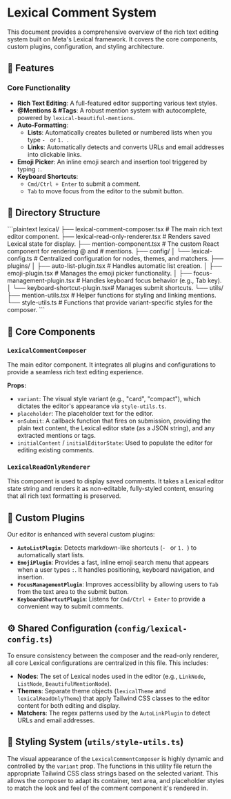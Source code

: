 # Lexical Comment System

This document provides a comprehensive overview of the rich text editing system built on Meta's Lexical framework. It covers the core components, custom plugins, configuration, and styling architecture.

## 🚀 Features

### Core Functionality
- **Rich Text Editing**: A full-featured editor supporting various text styles.
- **@Mentions & #Tags**: A robust mention system with autocomplete, powered by `lexical-beautiful-mentions`.
- **Auto-Formatting**:
  - **Lists**: Automatically creates bulleted or numbered lists when you type `- ` or `1. `.
  - **Links**: Automatically detects and converts URLs and email addresses into clickable links.
- **Emoji Picker**: An inline emoji search and insertion tool triggered by typing `:`.
- **Keyboard Shortcuts**:
  - `Cmd/Ctrl + Enter` to submit a comment.
  - `Tab` to move focus from the editor to the submit button.

## 📁 Directory Structure

\`\`\`plaintext
lexical/
├── lexical-comment-composer.tsx    # The main rich text editor component.
├── lexical-read-only-renderer.tsx  # Renders saved Lexical state for display.
├── mention-component.tsx           # The custom React component for rendering @ and # mentions.
├── config/
│   └── lexical-config.ts           # Centralized configuration for nodes, themes, and matchers.
├── plugins/
│   ├── auto-list-plugin.tsx        # Handles automatic list creation.
│   ├── emoji-plugin.tsx            # Manages the emoji picker functionality.
│   ├── focus-management-plugin.tsx # Handles keyboard focus behavior (e.g., Tab key).
│   └── keyboard-shortcut-plugin.tsx# Manages submit shortcuts.
└── utils/
    ├── mention-utils.tsx           # Helper functions for styling and linking mentions.
    └── style-utils.ts              # Functions that provide variant-specific styles for the composer.
\`\`\`

## 🔧 Core Components

### `LexicalCommentComposer`
The main editor component. It integrates all plugins and configurations to provide a seamless rich text editing experience.

**Props:**
- `variant`: The visual style variant (e.g., "card", "compact"), which dictates the editor's appearance via `style-utils.ts`.
- `placeholder`: The placeholder text for the editor.
- `onSubmit`: A callback function that fires on submission, providing the plain text content, the Lexical editor state (as a JSON string), and any extracted mentions or tags.
- `initialContent` / `initialEditorState`: Used to populate the editor for editing existing comments.

### `LexicalReadOnlyRenderer`
This component is used to display saved comments. It takes a Lexical editor state string and renders it as non-editable, fully-styled content, ensuring that all rich text formatting is preserved.

## 🔌 Custom Plugins

Our editor is enhanced with several custom plugins:

- **`AutoListPlugin`**: Detects markdown-like shortcuts (`- ` or `1. `) to automatically start lists.
- **`EmojiPlugin`**: Provides a fast, inline emoji search menu that appears when a user types `:`. It handles positioning, keyboard navigation, and insertion.
- **`FocusManagementPlugin`**: Improves accessibility by allowing users to `Tab` from the text area to the submit button.
- **`KeyboardShortcutPlugin`**: Listens for `Cmd/Ctrl + Enter` to provide a convenient way to submit comments.

## ⚙️ Shared Configuration (`config/lexical-config.ts`)

To ensure consistency between the composer and the read-only renderer, all core Lexical configurations are centralized in this file. This includes:

- **Nodes**: The set of Lexical nodes used in the editor (e.g., `LinkNode`, `ListNode`, `BeautifulMentionNode`).
- **Themes**: Separate theme objects (`lexicalTheme` and `lexicalReadOnlyTheme`) that apply Tailwind CSS classes to the editor content for both editing and display.
- **Matchers**: The regex patterns used by the `AutoLinkPlugin` to detect URLs and email addresses.

## 🎨 Styling System (`utils/style-utils.ts`)

The visual appearance of the `LexicalCommentComposer` is highly dynamic and controlled by the `variant` prop. The functions in this utility file return the appropriate Tailwind CSS class strings based on the selected variant. This allows the composer to adapt its container, text area, and placeholder styles to match the look and feel of the comment component it's rendered in.
